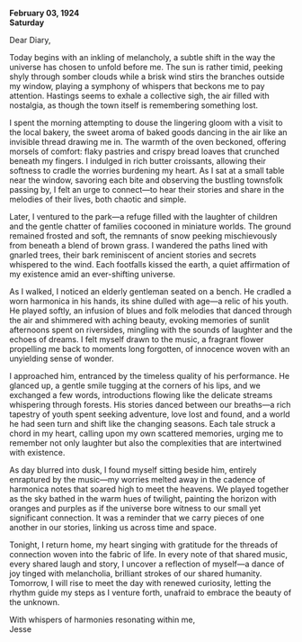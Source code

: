 
**February 03, 1924**  
**Saturday**

Dear Diary,

Today begins with an inkling of melancholy, a subtle shift in the way the universe has chosen to unfold before me. The sun is rather timid, peeking shyly through somber clouds while a brisk wind stirs the branches outside my window, playing a symphony of whispers that beckons me to pay attention. Hastings seems to exhale a collective sigh, the air filled with nostalgia, as though the town itself is remembering something lost.

I spent the morning attempting to douse the lingering gloom with a visit to the local bakery, the sweet aroma of baked goods dancing in the air like an invisible thread drawing me in. The warmth of the oven beckoned, offering morsels of comfort: flaky pastries and crispy bread loaves that crunched beneath my fingers. I indulged in rich butter croissants, allowing their softness to cradle the worries burdening my heart. As I sat at a small table near the window, savoring each bite and observing the bustling townsfolk passing by, I felt an urge to connect—to hear their stories and share in the melodies of their lives, both chaotic and simple.

Later, I ventured to the park—a refuge filled with the laughter of children and the gentle chatter of families cocooned in miniature worlds. The ground remained frosted and soft, the remnants of snow peeking mischievously from beneath a blend of brown grass. I wandered the paths lined with gnarled trees, their bark reminiscent of ancient stories and secrets whispered to the wind. Each footfalls kissed the earth, a quiet affirmation of my existence amid an ever-shifting universe.

As I walked, I noticed an elderly gentleman seated on a bench. He cradled a worn harmonica in his hands, its shine dulled with age—a relic of his youth. He played softly, an infusion of blues and folk melodies that danced through the air and shimmered with aching beauty, evoking memories of sunlit afternoons spent on riversides, mingling with the sounds of laughter and the echoes of dreams. I felt myself drawn to the music, a fragrant flower propelling me back to moments long forgotten, of innocence woven with an unyielding sense of wonder.

I approached him, entranced by the timeless quality of his performance. He glanced up, a gentle smile tugging at the corners of his lips, and we exchanged a few words, introductions flowing like the delicate streams whispering through forests. His stories danced between our breaths—a rich tapestry of youth spent seeking adventure, love lost and found, and a world he had seen turn and shift like the changing seasons. Each tale struck a chord in my heart, calling upon my own scattered memories, urging me to remember not only laughter but also the complexities that are intertwined with existence.

As day blurred into dusk, I found myself sitting beside him, entirely enraptured by the music—my worries melted away in the cadence of harmonica notes that soared high to meet the heavens. We played together as the sky bathed in the warm hues of twilight, painting the horizon with oranges and purples as if the universe bore witness to our small yet significant connection. It was a reminder that we carry pieces of one another in our stories, linking us across time and space.

Tonight, I return home, my heart singing with gratitude for the threads of connection woven into the fabric of life. In every note of that shared music, every shared laugh and story, I uncover a reflection of myself—a dance of joy tinged with melancholia, brilliant strokes of our shared humanity. Tomorrow, I will rise to meet the day with renewed curiosity, letting the rhythm guide my steps as I venture forth, unafraid to embrace the beauty of the unknown.

With whispers of harmonies resonating within me,  
Jesse
